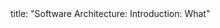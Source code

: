 <frontmatter>
title: "Software Architecture: Introduction: What"
</frontmatter>

<include src="unit-inPage-asFlat.md" boilerplate />
